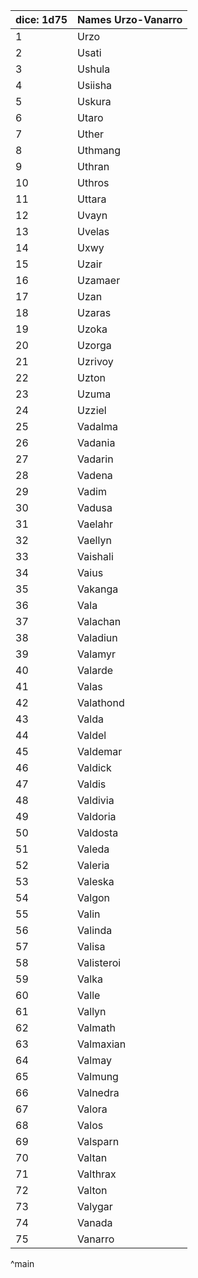 | dice: 1d75 | Names Urzo-Vanarro|
| ---- | ---- |
|1|Urzo|
|2|Usati|
|3|Ushula|
|4|Usiisha|
|5|Uskura|
|6|Utaro|
|7|Uther|
|8|Uthmang|
|9|Uthran|
|10|Uthros|
|11|Uttara|
|12|Uvayn|
|13|Uvelas|
|14|Uxwy|
|15|Uzair|
|16|Uzamaer|
|17|Uzan|
|18|Uzaras|
|19|Uzoka|
|20|Uzorga|
|21|Uzrivoy|
|22|Uzton|
|23|Uzuma|
|24|Uzziel|
|25|Vadalma|
|26|Vadania|
|27|Vadarin|
|28|Vadena|
|29|Vadim|
|30|Vadusa|
|31|Vaelahr|
|32|Vaellyn|
|33|Vaishali|
|34|Vaius|
|35|Vakanga|
|36|Vala|
|37|Valachan|
|38|Valadiun|
|39|Valamyr|
|40|Valarde|
|41|Valas|
|42|Valathond|
|43|Valda|
|44|Valdel|
|45|Valdemar|
|46|Valdick|
|47|Valdis|
|48|Valdivia|
|49|Valdoria|
|50|Valdosta|
|51|Valeda|
|52|Valeria|
|53|Valeska|
|54|Valgon|
|55|Valin|
|56|Valinda|
|57|Valisa|
|58|Valisteroi|
|59|Valka|
|60|Valle|
|61|Vallyn|
|62|Valmath|
|63|Valmaxian|
|64|Valmay|
|65|Valmung|
|66|Valnedra|
|67|Valora|
|68|Valos|
|69|Valsparn|
|70|Valtan|
|71|Valthrax|
|72|Valton|
|73|Valygar|
|74|Vanada|
|75|Vanarro|
^main
